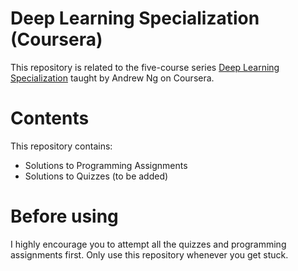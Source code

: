 # Deep Learning Specialization (Coursera)
This repository is related to the five-course series [Deep Learning Specialization](https://www.coursera.org/specializations/deep-learning) taught by Andrew Ng on Coursera.

# Contents
This repository contains:
- Solutions to Programming Assignments
- Solutions to Quizzes (to be added)

# Before using
I highly encourage you to attempt all the quizzes and programming assignments first. Only use this repository whenever you get stuck.
